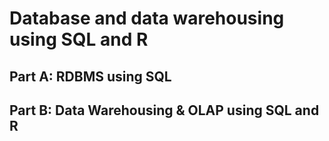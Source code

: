 # Database and data warehousing using SQL and R
## Part A: RDBMS using SQL
## Part B: Data Warehousing & OLAP using SQL and R
